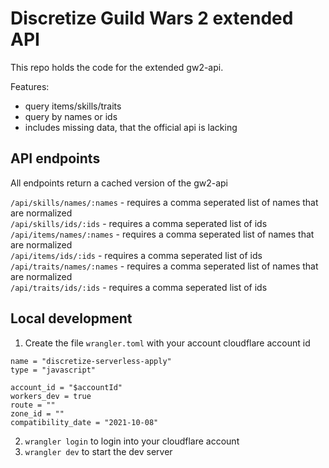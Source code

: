 # Discretize Guild Wars 2 extended API

This repo holds the code for the extended gw2-api.

Features:

- query items/skills/traits
- query by names or ids
- includes missing data, that the official api is lacking

## API endpoints

All endpoints return a cached version of the gw2-api

`/api/skills/names/:names` - requires a comma seperated list of names that are normalized  
`/api/skills/ids/:ids` - requires a comma seperated list of ids  
`/api/items/names/:names` - requires a comma seperated list of names that are normalized  
`/api/items/ids/:ids` - requires a comma seperated list of ids  
`/api/traits/names/:names` - requires a comma seperated list of names that are normalized  
`/api/traits/ids/:ids` - requires a comma seperated list of ids

## Local development

1. Create the file `wrangler.toml` with your account cloudflare account id

```
name = "discretize-serverless-apply"
type = "javascript"

account_id = "$accountId"
workers_dev = true
route = ""
zone_id = ""
compatibility_date = "2021-10-08"
```

2. `wrangler login` to login into your cloudflare account
3. `wrangler dev` to start the dev server
